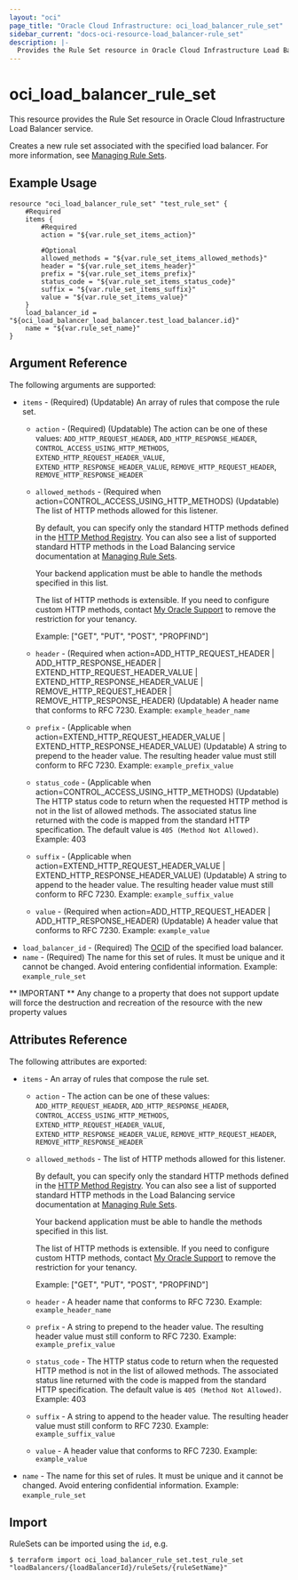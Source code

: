```yaml
---
layout: "oci"
page_title: "Oracle Cloud Infrastructure: oci_load_balancer_rule_set"
sidebar_current: "docs-oci-resource-load_balancer-rule_set"
description: |-
  Provides the Rule Set resource in Oracle Cloud Infrastructure Load Balancer service
---
```


# oci_load_balancer_rule_set
This resource provides the Rule Set resource in Oracle Cloud Infrastructure Load Balancer service.

Creates a new rule set associated with the specified load balancer. For more information, see
[Managing Rule Sets](https://docs.cloud.oracle.com/iaas/Content/Balance/Tasks/managingrulesets.htm).


## Example Usage

```hcl
resource "oci_load_balancer_rule_set" "test_rule_set" {
	#Required
	items {
		#Required
		action = "${var.rule_set_items_action}"

		#Optional
		allowed_methods = "${var.rule_set_items_allowed_methods}"
		header = "${var.rule_set_items_header}"
		prefix = "${var.rule_set_items_prefix}"
		status_code = "${var.rule_set_items_status_code}"
		suffix = "${var.rule_set_items_suffix}"
		value = "${var.rule_set_items_value}"
	}
	load_balancer_id = "${oci_load_balancer_load_balancer.test_load_balancer.id}"
	name = "${var.rule_set_name}"
}
```

## Argument Reference

The following arguments are supported:

* `items` - (Required) (Updatable) An array of rules that compose the rule set.
	* `action` - (Required) (Updatable) The action can be one of these values: `ADD_HTTP_REQUEST_HEADER`, `ADD_HTTP_RESPONSE_HEADER`, `CONTROL_ACCESS_USING_HTTP_METHODS`, `EXTEND_HTTP_REQUEST_HEADER_VALUE`, `EXTEND_HTTP_RESPONSE_HEADER_VALUE`, `REMOVE_HTTP_REQUEST_HEADER`, `REMOVE_HTTP_RESPONSE_HEADER`
	* `allowed_methods` - (Required when action=CONTROL_ACCESS_USING_HTTP_METHODS) (Updatable) The list of HTTP methods allowed for this listener.

		By default, you can specify only the standard HTTP methods defined in the [HTTP Method Registry](http://www.iana.org/assignments/http-methods/http-methods.xhtml). You can also see a list of supported standard HTTP methods in the Load Balancing service documentation at [Managing Rule Sets](https://docs.cloud.oracle.com/iaas/Content/Balance/Tasks/managingrulesets.htm).

		Your backend application must be able to handle the methods specified in this list.

		The list of HTTP methods is extensible. If you need to configure custom HTTP methods, contact [My Oracle Support](http://support.oracle.com/) to remove the restriction for your tenancy.

		Example: ["GET", "PUT", "POST", "PROPFIND"] 
	* `header` - (Required when action=ADD_HTTP_REQUEST_HEADER | ADD_HTTP_RESPONSE_HEADER | EXTEND_HTTP_REQUEST_HEADER_VALUE | EXTEND_HTTP_RESPONSE_HEADER_VALUE | REMOVE_HTTP_REQUEST_HEADER | REMOVE_HTTP_RESPONSE_HEADER) (Updatable) A header name that conforms to RFC 7230.  Example: `example_header_name` 
	* `prefix` - (Applicable when action=EXTEND_HTTP_REQUEST_HEADER_VALUE | EXTEND_HTTP_RESPONSE_HEADER_VALUE) (Updatable) A string to prepend to the header value. The resulting header value must still conform to RFC 7230.  Example: `example_prefix_value` 
	* `status_code` - (Applicable when action=CONTROL_ACCESS_USING_HTTP_METHODS) (Updatable) The HTTP status code to return when the requested HTTP method is not in the list of allowed methods. The associated status line returned with the code is mapped from the standard HTTP specification. The default value is `405 (Method Not Allowed)`.  Example: 403 
	* `suffix` - (Applicable when action=EXTEND_HTTP_REQUEST_HEADER_VALUE | EXTEND_HTTP_RESPONSE_HEADER_VALUE) (Updatable) A string to append to the header value. The resulting header value must still conform to RFC 7230.  Example: `example_suffix_value` 
	* `value` - (Required when action=ADD_HTTP_REQUEST_HEADER | ADD_HTTP_RESPONSE_HEADER) (Updatable) A header value that conforms to RFC 7230.  Example: `example_value` 
* `load_balancer_id` - (Required) The [OCID](https://docs.cloud.oracle.com/iaas/Content/General/Concepts/identifiers.htm) of the specified load balancer.
* `name` - (Required) The name for this set of rules. It must be unique and it cannot be changed. Avoid entering confidential information.  Example: `example_rule_set` 


** IMPORTANT **
Any change to a property that does not support update will force the destruction and recreation of the resource with the new property values

## Attributes Reference

The following attributes are exported:

* `items` - An array of rules that compose the rule set.
	* `action` - The action can be one of these values: `ADD_HTTP_REQUEST_HEADER`, `ADD_HTTP_RESPONSE_HEADER`, `CONTROL_ACCESS_USING_HTTP_METHODS`, `EXTEND_HTTP_REQUEST_HEADER_VALUE`, `EXTEND_HTTP_RESPONSE_HEADER_VALUE`, `REMOVE_HTTP_REQUEST_HEADER`, `REMOVE_HTTP_RESPONSE_HEADER`
	* `allowed_methods` - The list of HTTP methods allowed for this listener.

		By default, you can specify only the standard HTTP methods defined in the [HTTP Method Registry](http://www.iana.org/assignments/http-methods/http-methods.xhtml). You can also see a list of supported standard HTTP methods in the Load Balancing service documentation at [Managing Rule Sets](https://docs.cloud.oracle.com/iaas/Content/Balance/Tasks/managingrulesets.htm).

		Your backend application must be able to handle the methods specified in this list.

		The list of HTTP methods is extensible. If you need to configure custom HTTP methods, contact [My Oracle Support](http://support.oracle.com/) to remove the restriction for your tenancy.

		Example: ["GET", "PUT", "POST", "PROPFIND"] 
	* `header` - A header name that conforms to RFC 7230.  Example: `example_header_name` 
	* `prefix` - A string to prepend to the header value. The resulting header value must still conform to RFC 7230.  Example: `example_prefix_value` 
	* `status_code` - The HTTP status code to return when the requested HTTP method is not in the list of allowed methods. The associated status line returned with the code is mapped from the standard HTTP specification. The default value is `405 (Method Not Allowed)`.  Example: 403 
	* `suffix` - A string to append to the header value. The resulting header value must still conform to RFC 7230.  Example: `example_suffix_value` 
	* `value` - A header value that conforms to RFC 7230.  Example: `example_value` 
* `name` - The name for this set of rules. It must be unique and it cannot be changed. Avoid entering confidential information.  Example: `example_rule_set` 

## Import

RuleSets can be imported using the `id`, e.g.

```
$ terraform import oci_load_balancer_rule_set.test_rule_set "loadBalancers/{loadBalancerId}/ruleSets/{ruleSetName}" 
```

